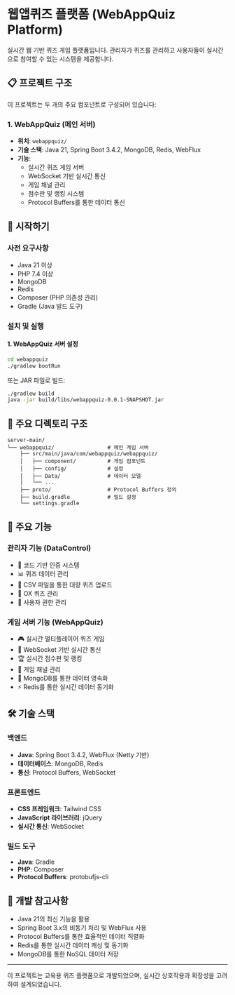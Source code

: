 # 웹앱퀴즈 플랫폼 (WebAppQuiz Platform)

실시간 웹 기반 퀴즈 게임 플랫폼입니다. 관리자가 퀴즈를 관리하고 사용자들이 실시간으로 참여할 수 있는 시스템을 제공합니다.

## 📋 프로젝트 구조

이 프로젝트는 두 개의 주요 컴포넌트로 구성되어 있습니다:

### 1. WebAppQuiz (메인 서버)
- **위치**: `webappquiz/`
- **기술 스택**: Java 21, Spring Boot 3.4.2, MongoDB, Redis, WebFlux
- **기능**:
  - 실시간 퀴즈 게임 서버
  - WebSocket 기반 실시간 통신
  - 게임 채널 관리
  - 점수판 및 랭킹 시스템
  - Protocol Buffers를 통한 데이터 통신

## 🚀 시작하기

### 사전 요구사항

- Java 21 이상
- PHP 7.4 이상
- MongoDB
- Redis
- Composer (PHP 의존성 관리)
- Gradle (Java 빌드 도구)

### 설치 및 실행

#### 1. WebAppQuiz 서버 설정
```bash
cd webappquiz
./gradlew bootRun
```

또는 JAR 파일로 빌드:
```bash
./gradlew build
java -jar build/libs/webappquiz-0.0.1-SNAPSHOT.jar
```

## 📁 주요 디렉토리 구조

```
server-main/
└── webappquiz/                 # 메인 게임 서버
    ├── src/main/java/com/webappquiz/webappquiz/
    │   ├── component/          # 게임 컴포넌트
    │   ├── config/             # 설정
    │   ├── Data/               # 데이터 모델
    │   └── ...
    ├── proto/                  # Protocol Buffers 정의
    ├── build.gradle            # 빌드 설정
    └── settings.gradle
```

## 🔧 주요 기능

### 관리자 기능 (DataControl)
- 🔐 코드 기반 인증 시스템
- 📊 퀴즈 데이터 관리
- 📄 CSV 파일을 통한 대량 퀴즈 업로드
- 🎯 OX 퀴즈 관리
- 👥 사용자 권한 관리

### 게임 서버 기능 (WebAppQuiz)
- 🎮 실시간 멀티플레이어 퀴즈 게임
- 📡 WebSocket 기반 실시간 통신
- 🏆 실시간 점수판 및 랭킹
- 🔄 게임 채널 관리
- 💾 MongoDB를 통한 데이터 영속화
- ⚡ Redis를 통한 실시간 데이터 동기화

## 🛠 기술 스택

### 백엔드
- **Java**: Spring Boot 3.4.2, WebFlux (Netty 기반)
- **데이터베이스**: MongoDB, Redis
- **통신**: Protocol Buffers, WebSocket

### 프론트엔드
- **CSS 프레임워크**: Tailwind CSS
- **JavaScript 라이브러리**: jQuery
- **실시간 통신**: WebSocket

### 빌드 도구
- **Java**: Gradle
- **PHP**: Composer
- **Protocol Buffers**: protobufjs-cli

## 📝 개발 참고사항

- Java 21의 최신 기능을 활용
- Spring Boot 3.x의 비동기 처리 및 WebFlux 사용
- Protocol Buffers를 통한 효율적인 데이터 직렬화
- Redis를 통한 실시간 데이터 캐싱 및 동기화
- MongoDB를 통한 NoSQL 데이터 저장

---

이 프로젝트는 교육용 퀴즈 플랫폼으로 개발되었으며, 실시간 상호작용과 확장성을 고려하여 설계되었습니다.
